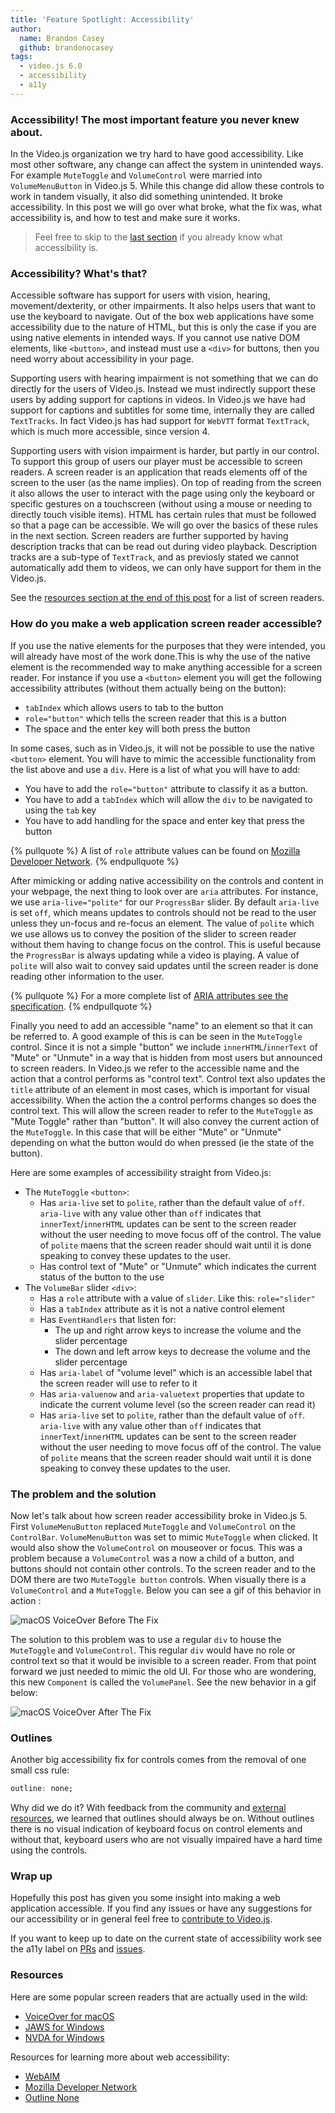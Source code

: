 ```yaml
---
title: 'Feature Spotlight: Accessibility'
author:
  name: Brandon Casey
  github: brandonocasey
tags:
  - video.js 6.0
  - accessibility
  - a11y
---
```


### Accessibility! The most important feature you never knew about.

In the Video.js organization we try hard to have good accessibility. Like most other software, any change can affect the system in unintended ways. For example `MuteToggle` and `VolumeControl` were married into `VolumeMenuButton` in Video.js 5. While this change did allow these controls to work in tandem visually, it also did something unintended. It broke accessibility. In this post we will go over what broke, what the fix was, what accessibility is, and how to test and make sure it works.

> Feel free to skip to the [last section](#The-problem-and-the-solution) if you already know what accessibility is.

### Accessibility? What's that?

Accessible software has support for users with vision, hearing, movement/dexterity, or other impairments. It also helps users that want to use the keyboard to navigate. Out of the box web applications have some accessibility due to the nature of HTML, but this is only the case if you are using native elements in intended ways. If you cannot use native DOM elements, like `<button>`, and instead must use a `<div>` for buttons, then you need worry about accessibility in your page.

Supporting users with hearing impairment is not something that we can do directly for the users of Video.js. Instead we must indirectly support these users by adding support for captions in videos. In Video.js we have had support for captions and subtitles for some time, internally they are called `TextTracks`. In fact Video.js has had support for `WebVTT` format `TextTrack`, which is much more accessible, since version 4.

Supporting users with vision impairment is harder, but partly in our control. To support this group of users our player must be accessible to screen readers. A screen reader is an application that reads elements off of the screen to the user (as the name implies). On top of reading from the screen it also allows the user to interact with the page using only the keyboard or specific gestures on a touchscreen (without using a mouse or needing to directly touch visible items). HTML has certain rules that must be followed so that a page can be accessible. We will go over the basics of these rules in the next section. Screen readers are further supported by having description tracks that can be read out during video playback. Description tracks are a sub-type of `TextTrack`, and as previosly stated we cannot automatically add them to videos, we can only have support for them in the Video.js.

See the [resources section at the end of this post](#resources) for a list of screen readers.

### How do you make a web application screen reader accessible?

If you use the native elements for the purposes that they were intended, you will already have most of the work done.This is why the use of the native element is the recommended way to make anything accessible for a screen reader. For instance if you use a `<button>` element you will get the following accessibility attributes (without them actually being on the button):
* `tabIndex` which allows users to tab to the button
* `role="button"` which tells the screen reader that this is a button
* The space and the enter key will both press the button

In some cases, such as in Video.js, it will not be possible to use the native `<button>` element. You will have to mimic the accessible functionality from the list above and use a `div`. Here is a list of what you will have to add:
* You have to add the `role="button"` attribute to classify it as a button.
* You have to add a `tabIndex` which will allow the `div` to be navigated to using the `tab` key
* You have to add handling for the space and enter key that press the button

{% pullquote %}
A list of `role` attribute values can be found on [Mozilla Developer Network](https://developer.mozilla.org/en-US/docs/Web/Accessibility/ARIA/ARIA_Techniques#Composite_roles).
{% endpullquote %}

After mimicking or adding native accessibility on the controls and content in your webpage, the next thing to look over are `aria` attributes. For instance, we use `aria-live="polite"` for our `ProgressBar` slider. By default `aria-live` is set `off`, which means updates to controls should not be read to the user unless they un-focus and re-focus an element. The value of `polite` which we use allows us to convey the position of the slider to screen reader without them having to change focus on the control. This is useful because the `ProgressBar` is always updating while a video is playing. A value of `polite` will also wait to convey said updates until the screen reader is done reading other information to the user.

{% pullquote %}
For a more complete list of [ARIA attributes see the specification](https://www.w3.org/TR/wai-aria-1.1/).
{% endpullquote %}

Finally you need to add an accessible "name" to an element so that it can be referred to. A good example of this is can be seen in the `MuteToggle` control. Since it is not a simple "button" we include `innerHTML`/`innerText` of "Mute" or "Unmute" in a way that is hidden from most users but announced to screen readers. In Video.js we refer to the accessible name and the action that a control performs as "control text". Control text also updates the `title` attribute of an element in most cases, which is important for visual accessibility. When the action the a control performs changes so does the control text. This will allow the screen reader to refer to the `MuteToggle` as "Mute Toggle" rather than "button". It will also convey the current action of the `MuteToggle`. In this case that will be either "Mute" or "Unmute" depending on what the button would do when pressed (ie the state of the button).

Here are some examples of accessibility straight from Video.js:
* The `MuteToggle` `<button>`:
  * Has `aria-live` set to `polite`, rather than the default value of `off`. `aria-live` with any value other than `off` indicates that `innerText`/`innerHTML` updates can be sent to the screen reader without the user needing to move focus off of the control. The value of `polite` maens that the screen reader should wait until it is done speaking to convey these updates to the user.
  * Has control text of "Mute" or "Unmute" which indicates the current status of the button to the use
* The `VolumeBar` slider `<div>`:
  * Has a `role` attribute with a value of `slider`. Like this: `role="slider"`
  * Has a `tabIndex` attribute as it is not a native control element
  * Has `EventHandlers` that listen for:
    * The up and right arrow keys to increase the volume and the slider percentage
    * The down and left arrow keys to decrease the volume and the slider percentage
  * Has `aria-label` of "volume level" which is an accessible label that the screen reader will use to refer to it
  * Has `aria-valuenow` and `aria-valuetext` properties that update to indicate the current volume level (so the screen reader can read it)
  * Has `aria-live` set to `polite`, rather than the default value of `off`. `aria-live` with any value other than `off` indicates that `innerText`/`innerHTML` updates can be sent to the screen reader without the user needing to move focus off of the control. The value of `polite` means that the screen reader should wait until it is done speaking to convey these updates to the user.

### The problem and the solution

Now let's talk about how screen reader accessibility broke in Video.js 5. First `VolumeMenuButton` replaced `MuteToggle` and `VolumeControl` on the `ControlBar`. `VolumeMenuButton` was set to mimic `MuteToggle` when clicked. It would also show the `VolumeControl` on mouseover or focus. This was a problem because a `VolumeControl` was a now a child of a button, and buttons should not contain other controls. To the screen reader and to the DOM there are two `MuteToggle button` controls. When visually there is a `VolumeControl` and a `MuteToggle`. Below you can see a gif of this behavior in action :

![macOS `VoiceOver` Before The Fix](before-the-fix.gif)

The solution to this problem was to use a regular `div` to house the `MuteToggle` and `VolumeControl`. This regular `div` would have no role or control text so that it would be invisible to a screen reader. From that point forward we just needed to mimic the old UI. For those who are wondering, this new `Component` is called the `VolumePanel`. See the new behavior in a gif below:

![macOS `VoiceOver` After The Fix](after-the-fix.gif)

### Outlines

Another big accessibility fix for controls comes from the removal of one small css rule:

```css
outline: none;
```

Why did we do it? With feedback from the community and [external resources](http://www.outlinenone.com/), we learned that outlines should always be on. Without outlines there is no visual indication of keyboard focus on control elements and without that, keyboard users who are not visually impaired have a hard time using the controls.

### Wrap up

Hopefully this post has given you some insight into making a web application accessible. If you find any issues or have any suggestions for our accessibility or in general feel free to [contribute to Video.js](https://github.com/videojs/video.js/blob/master/CONTRIBUTING.md).

If you want to keep up to date on the current state of accessibility work see the a11y label on [PRs](https://github.com/videojs/video.js/pulls?q=is%3Apr+is%3Aopen+label%3Aa11y) and [issues](https://github.com/videojs/video.js/issues?q=is%3Aissue+is%3Aopen+label%3Aa11y).

### Resources

Here are some popular screen readers that are actually used in the wild:

* [VoiceOver for macOS](http://www.apple.com/accessibility/mac/vision/)
* [JAWS for Windows](https://www.freedomscientific.com/Downloads/JAWS)
* [NVDA for Windows](http://www.nvaccess.org/)

Resources for learning more about web accessibility:

* [WebAIM](http://webaim.org/)
* [Mozilla Developer Network](https://developer.mozilla.org/en-US/docs/Web/Accessibility)
* [Outline None](http://www.outlinenone.com/)

